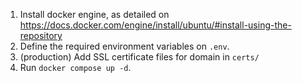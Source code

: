 1. Install docker engine, as detailed on https://docs.docker.com/engine/install/ubuntu/#install-using-the-repository
2. Define the required environment variables on `.env`.
3. (production) Add SSL certificate files for domain in `certs/`
4. Run `docker compose up -d`.

